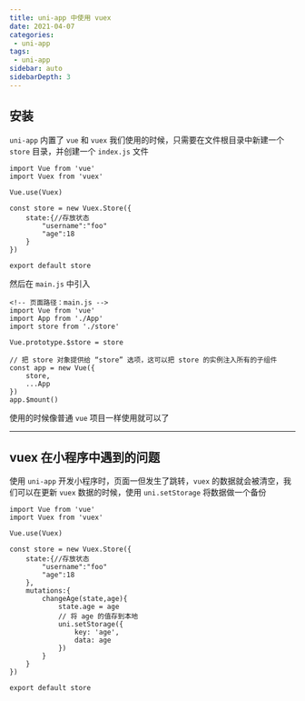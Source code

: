 ```yaml
---
title: uni-app 中使用 vuex
date: 2021-04-07
categories:
 - uni-app
tags: 
 - uni-app
sidebar: auto
sidebarDepth: 3
---
```


 ## 安装

`uni-app` 内置了 `vue` 和 `vuex` 我们使用的时候，只需要在文件根目录中新建一个 `store` 目录，并创建一个 `index.js` 文件

```
import Vue from 'vue'
import Vuex from 'vuex'

Vue.use(Vuex)

const store = new Vuex.Store({
    state:{//存放状态
        "username":"foo"
        "age":18
    }
})

export default store
```

然后在 `main.js` 中引入

```
<!-- 页面路径：main.js -->
import Vue from 'vue'
import App from './App'
import store from './store'

Vue.prototype.$store = store

// 把 store 对象提供给 “store” 选项，这可以把 store 的实例注入所有的子组件
const app = new Vue({
    store,
    ...App
})
app.$mount()
```

使用的时候像普通 `vue` 项目一样使用就可以了

-----

 ## vuex 在小程序中遇到的问题

使用 `uni-app` 开发小程序时，页面一但发生了跳转，`vuex` 的数据就会被清空，我们可以在更新 `vuex` 数据的时候，使用 `uni.setStorage` 将数据做一个备份

```
import Vue from 'vue'
import Vuex from 'vuex'

Vue.use(Vuex)

const store = new Vuex.Store({
    state:{//存放状态
        "username":"foo"
        "age":18
    },
    mutations:{
        changeAge(state,age){
            state.age = age
            // 将 age 的值存到本地
            uni.setStorage({
                key: 'age',
                data: age
            })
        }
    }
})

export default store
```
